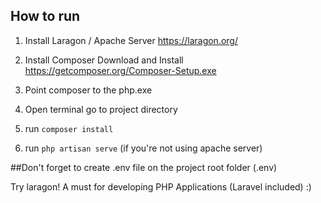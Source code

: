 ## How to run 

 1. Install Laragon / Apache Server
https://laragon.org/
 2. Install Composer 
Download and Install 
https://getcomposer.org/Composer-Setup.exe

 3. Point composer to the php.exe
 4. Open terminal go to project directory
 5. run `composer install`
 6. run `php artisan serve` (if you're not using apache server)

##Don't forget to create .env file on the project root folder (.env)

Try laragon! A must for developing PHP Applications (Laravel included) :)



